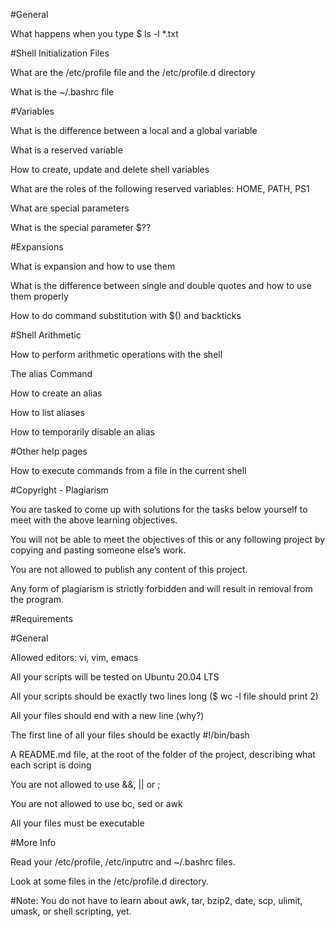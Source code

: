 #General

What happens when you type $ ls -l *.txt

#Shell Initialization Files

What are the /etc/profile file and the /etc/profile.d directory

What is the ~/.bashrc file

#Variables

What is the difference between a local and a global variable

What is a reserved variable

How to create, update and delete shell variables

What are the roles of the following reserved variables: HOME, PATH, PS1

What are special parameters

What is the special parameter $??

#Expansions

What is expansion and how to use them

What is the difference between single and double quotes and how to use them properly

How to do command substitution with $() and backticks

#Shell Arithmetic

How to perform arithmetic operations with the shell

The alias Command

How to create an alias

How to list aliases

How to temporarily disable an alias

#Other help pages

How to execute commands from a file in the current shell

#Copyright - Plagiarism

You are tasked to come up with solutions for the tasks below yourself to meet with the above learning objectives.

You will not be able to meet the objectives of this or any following project by copying and pasting someone else’s work.

You are not allowed to publish any content of this project.

Any form of plagiarism is strictly forbidden and will result in removal from the program.

#Requirements

#General

Allowed editors: vi, vim, emacs

All your scripts will be tested on Ubuntu 20.04 LTS

All your scripts should be exactly two lines long ($ wc -l file should print 2)

All your files should end with a new line (why?)

The first line of all your files should be exactly #!/bin/bash

A README.md file, at the root of the folder of the project, describing what each script is doing

You are not allowed to use &&, || or ;

You are not allowed to use bc, sed or awk

All your files must be executable

#More Info

Read your /etc/profile, /etc/inputrc and ~/.bashrc files.



Look at some files in the /etc/profile.d directory.



#Note: You do not have to learn about awk, tar, bzip2, date, scp, ulimit, umask, or shell scripting, yet.
